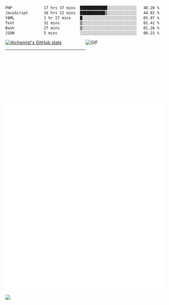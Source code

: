<!--START_SECTION:waka-->

```text
PHP              17 hrs 37 mins  ████████████░░░░░░░░░░░░░   48.20 %
JavaScript       16 hrs 22 mins  ███████████▒░░░░░░░░░░░░░   44.82 %
YAML             1 hr 27 mins    █░░░░░░░░░░░░░░░░░░░░░░░░   03.97 %
Text             31 mins         ▒░░░░░░░░░░░░░░░░░░░░░░░░   01.42 %
Bash             27 mins         ▒░░░░░░░░░░░░░░░░░░░░░░░░   01.26 %
JSON             5 mins          ░░░░░░░░░░░░░░░░░░░░░░░░░   00.23 %
```

<!--END_SECTION:waka-->

[![Alchemist's GitHub stats](https://github-readme-stats.vercel.app/api?username=DrMaxis&show_icons=true&theme=outrun&count_private=true)](#)
<img align="right" alt="GIF" src="https://user-images.githubusercontent.com/5355808/139111924-210cc6fa-9fb1-4dac-929d-6324a5836a92.gif" width="250" height="200" />
<hr />

![](https://raw.githubusercontent.com/DrMaxis/github-stats-transparent/output/generated/overview.svg)
![](https://raw.githubusercontent.com/DrMaxis/github-stats-transparent/output/generated/languages.svg)

 
<a href="https://count.getloli.com/"><img src="https://count.getloli.com/get/@:maxis-the-alchemist?theme=rule34"></a>
<!-- https://count.getloli.com/get/@alchemist?theme=rule34 -->
<br>
